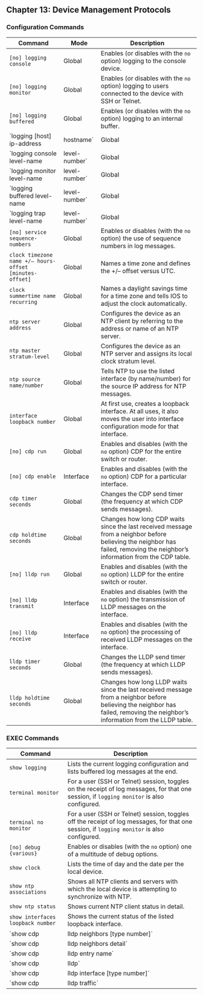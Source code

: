 ## Chapter 13: Device Management Protocols

### Configuration Commands

| Command | Mode | Description |
|---|---|---|
| `[no] logging console` | Global | Enables (or disables with the `no` option) logging to the console device. |
| `[no] logging monitor` | Global | Enables (or disables with the `no` option) logging to users connected to the device with SSH or Telnet. |
| `[no] logging buffered` | Global | Enables (or disables with the `no` option) logging to an internal buffer. |
| `logging [host] ip-address | hostname` | Global | Enables logging to a syslog server. |
| `logging console level-name | level-number` | Global | Sets the log message level for console log messages. |
| `logging monitor level-name | level-number` | Global | Sets the log message level for log messages sent to SSH and Telnet users. |
| `logging buffered level-name | level-number` | Global | Sets the log message level for buffered log messages displayed later by the `show logging` command. |
| `logging trap level-name | level-number` | Global | Sets the log message level for messages sent to syslog servers. |
| `[no] service sequence-numbers` | Global | Enables or disables (with the `no` option) the use of sequence numbers in log messages. |
| `clock timezone name +/– hours-offset [minutes-offset]` | Global | Names a time zone and defines the +/– offset versus UTC. |
| `clock summertime name recurring` | Global | Names a daylight savings time for a time zone and tells IOS to adjust the clock automatically. |
| `ntp server address` | Global | Configures the device as an NTP client by referring to the address or name of an NTP server. |
| `ntp master stratum-level` | Global | Configures the device as an NTP server and assigns its local clock stratum level. |
| `ntp source name/number` | Global | Tells NTP to use the listed interface (by name/number) for the source IP address for NTP messages. |
| `interface loopback number` | Global | At first use, creates a loopback interface. At all uses, it also moves the user into interface configuration mode for that interface. |
| `[no] cdp run` | Global | Enables and disables (with the `no` option) CDP for the entire switch or router. |
| `[no] cdp enable` | Interface | Enables and disables (with the `no` option) CDP for a particular interface. |
| `cdp timer seconds` | Global | Changes the CDP send timer (the frequency at which CDP sends messages). |
| `cdp holdtime seconds` | Global | Changes how long CDP waits since the last received message from a neighbor before believing the neighbor has failed, removing the neighbor’s information from the CDP table. |
| `[no] lldp run` | Global | Enables and disables (with the `no` option) LLDP for the entire switch or router. |
| `[no] lldp transmit` | Interface | Enables and disables (with the `no` option) the transmission of LLDP messages on the interface. |
| `[no] lldp receive` | Interface | Enables and disables (with the `no` option) the processing of received LLDP messages on the interface. |
| `lldp timer seconds` | Global | Changes the LLDP send timer (the frequency at which LLDP sends messages). |
| `lldp holdtime seconds` | Global | Changes how long LLDP waits since the last received message from a neighbor before believing the neighbor has failed, removing the neighbor’s information from the LLDP table. |


### EXEC Commands

| Command | Description |
|---|---|
| `show logging` | Lists the current logging configuration and lists buffered log messages at the end. |
| `terminal monitor` | For a user (SSH or Telnet) session, toggles on the receipt of log messages, for that one session, if `logging monitor` is also configured. |
| `terminal no monitor` | For a user (SSH or Telnet) session, toggles off the receipt of log messages, for that one session, if `logging monitor` is also configured. |
| `[no] debug {various}` | Enables or disables (with the `no` option) one of a multitude of debug options. |
| `show clock` | Lists the time of day and the date per the local device. |
| `show ntp associations` | Shows all NTP clients and servers with which the local device is attempting to synchronize with NTP. |
| `show ntp status` | Shows current NTP client status in detail. |
| `show interfaces loopback number` | Shows the current status of the listed loopback interface. |
| `show cdp | lldp neighbors [type number]` | Lists one summary line of information about each neighbor; optionally, lists neighbors off the listed interface. |
| `show cdp | lldp neighbors detail` | Lists one large set of information (approximately 15 lines) for every neighbor. |
| `show cdp | lldp entry name` | Displays the same information as `show cdp|lldp neighbors detail` but only for the named neighbor. |
| `show cdp | lldp` | States whether CDP or LLDP is enabled globally and lists the default update and holdtime timers. |
| `show cdp | lldp interface [type number]` | States whether CDP or LDP is enabled on each interface or a single interface if the interface is listed. |
| `show cdp | lldp traffic` | Displays global statistics for the number of CDP or LDP advertisements sent and received. |
